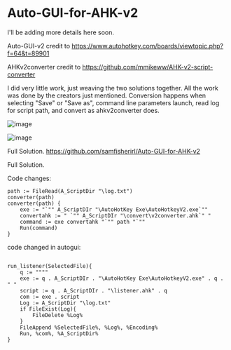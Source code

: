 # Auto-GUI-for-AHK-v2

I'll be adding more details here soon. 

Auto-GUI-v2 credit to https://www.autohotkey.com/boards/viewtopic.php?f=64&t=89901 

AHKv2converter credit to https://github.com/mmikeww/AHK-v2-script-converter

I did very little work, just weaving the two solutions together. All the work was done by the creators just mentioned.
Conversion happens when selecting "Save" or "Save as", command line parameters launch, read log for script path, and convert as ahkv2converter does.

 ![image](https://user-images.githubusercontent.com/98753696/232260868-8f4615eb-f721-4efc-bae7-d6e6e3224b81.png)

![image](https://user-images.githubusercontent.com/98753696/232260889-50cf73a5-9b66-4a5a-bcb2-1f4100df4259.png)



Full Solution. https://github.com/samfisherirl/Auto-GUI-for-AHK-v2

Full Solution. 

Code changes:

```autohotkey
path := FileRead(A_ScriptDir "\log.txt")
converter(path)
converter(path) {
    exe := "`"" A_ScriptDIr "\AutoHotKey Exe\AutoHotkeyV2.exe`""
    convertahk := " `"" A_ScriptDIr "\convert\v2converter.ahk`" "
    command := exe convertahk "`"" path "`""
    Run(command)
}

```

code changed in autogui:


```autohotkey
    
run_listener(SelectedFile){
    q := """"
    exe := q . A_ScriptDIr . "\AutoHotKey Exe\AutoHotkeyV2.exe" . q . " "
    script := q . A_ScriptDIr . "\listener.ahk" . q 
    com := exe . script
    Log := A_ScriptDir "\log.txt"
    if FileExist(Log){
        FileDelete %Log%
    }
    FileAppend %SelectedFile%, %Log%, %Encoding%
    Run, %com%, %A_ScriptDir%
}
```

